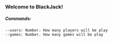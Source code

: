 ### Welcome to BlackJack!
##### Commands:

```
--users: Number. How many players will be play
--games: Number. How many games will be play
```

